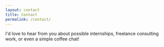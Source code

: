 ```yaml
---
layout: contact
title: Contact
permalink: /contact/
---
```



I'd love to hear from you about possible internships, freelance consulting work, or even a simple coffee chat! 